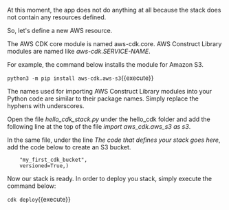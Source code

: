 
At this moment, the app does not do anything at all because the stack does not contain any resources defined. 

So, let's define a new AWS resource. 

The AWS CDK core module is named aws-cdk.core. AWS Construct Library modules are named like *aws-cdk.SERVICE-NAME*.

For example, the command below installs the module for Amazon S3.

`python3 -m pip install aws-cdk.aws-s3`{{execute}}

The names used for importing AWS Construct Library modules into your Python code are similar to their package names. Simply replace the hyphens with underscores. 

Open the file *hello_cdk_stack.py* under the hello_cdk folder and add the following line at the top of the file *import aws_cdk.aws_s3 as s3*.

In the same file, under the line *The code that defines your stack goes here*, add the code below to create an S3 bucket.

```bucket = s3.Bucket(self, 
    "my_first_cdk_bucket", 
    versioned=True,)
```

Now our stack is ready. In order to deploy you stack, simply execute the command below:

`cdk deploy`{{execute}}
